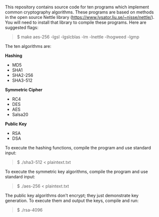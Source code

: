 This repository contains source code for ten programs which implement common cryptography algorithms. These programs are based on methods in the open source Nettle library (https://www.lysator.liu.se/~nisse/nettle/). You will need to install that library to compile these programs. Here are suggested flags:
> $ make aes-256 -lgsl -lgslcblas -lm -lnettle -lhogweed -lgmp 

The ten algorithms are:

**Hashing**  
- MD5  
- SHA1  
- SHA2-256  
- SHA3-512  

**Symmetric Cipher**
- RC4  
- DES  
- AES  
- Salsa20  

**Public Key**
- RSA  
- DSA  

To execute the hashing functions, compile the program and use standard input:  
> $ ./sha3-512 < plaintext.txt  

To execute the symmetric key algorithms, compile the program and use standard input:   
> $ ./aes-256 < plaintext.txt  

The public key algorithms don't encrypt; they just demonstrate key generation. To execute them and output the keys, compile and run:   
> $ ./rsa-4096  
